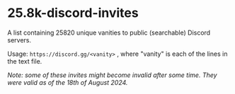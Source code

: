 # 25.8k-discord-invites

A list containing 25820 unique vanities to public (searchable) Discord servers.

Usage: `https://discord.gg/<vanity>` , where "vanity" is each of the lines in the text file.

_Note: some of these invites might become invalid after some time. They were valid as of the 18th of August 2024._
